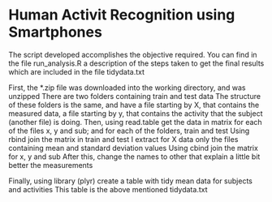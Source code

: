Human Activit Recognition using Smartphones
===================

The script developed accomplishes the objective required.
You can find in the file run_analysis.R a description of the steps taken to get the final results which are included in the file tidydata.txt

First, the *.zip file was downloaded into the working directory, and was unzipped
There are two folders containing train and test data
The structure of these folders is the same, and have a file starting by X, that contains the measured data, a file starting by y, that contains the activity that the subject (another file) is doing.
Then, using read.table get the data in matrix for each of the files x, y and sub; and for each of the folders, train and test
Using rbind join the matrix in train and test
I extract for X data only the files containing mean and standard deviation values
Using cbind join the matrix for x, y and sub
After this, change the names to other that explain a little bit better the measurements

Finally, using library (plyr) create a table with tidy mean data for subjects and activities
This table is the above mentioned tidydata.txt


